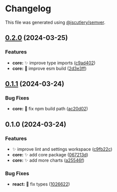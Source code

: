 # Changelog

This file was generated using [@jscutlery/semver](https://github.com/jscutlery/semver).

## [0.2.0](https://github.com/nabla-studio/lightweight-charts-wrappers/compare/core@0.1.1...core@0.2.0) (2024-03-25)


### Features

* **core:** :sparkles: improve type imports ([c9ad402](https://github.com/nabla-studio/lightweight-charts-wrappers/commit/c9ad402038bd3af49c3e4f54a54338a2ca2a4308))
* **core:** :wrench: improve esm build ([2d3e3ff](https://github.com/nabla-studio/lightweight-charts-wrappers/commit/2d3e3ff16fac8175b3960c842e6f08b15d26d9e6))

## [0.1.1](https://github.com/nabla-studio/lightweight-charts-wrappers/compare/core@0.1.0...core@0.1.1) (2024-03-24)


### Bug Fixes

* **core:** :wrench: fix npm build path ([ac20d02](https://github.com/nabla-studio/lightweight-charts-wrappers/commit/ac20d027e47ef6690a759fd22da1e8168d243a49))

## 0.1.0 (2024-03-24)


### Features

* :sparkles: improve lint and settings workspace ([c9fb22c](https://github.com/nabla-studio/lightweight-charts-wrappers/commit/c9fb22ce85988684b4136a51b399a29ce29425c2))
* **core:** :sparkles: add core package ([067213d](https://github.com/nabla-studio/lightweight-charts-wrappers/commit/067213d666895f3f68d39726b136407110f87f38))
* **core:** :sparkles: add more charts ([a25546f](https://github.com/nabla-studio/lightweight-charts-wrappers/commit/a25546f854ab018a78a5b220b4fda4818f7b9538))


### Bug Fixes

* **react:** :bug: fix types ([1026622](https://github.com/nabla-studio/lightweight-charts-wrappers/commit/1026622410185c73ab0012c80ddb8af8ffea560f))
